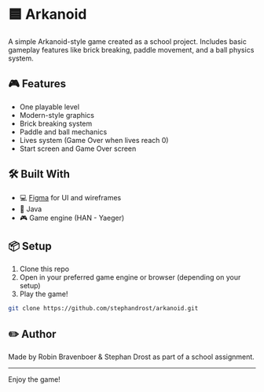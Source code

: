 # 🟦 Arkanoid

A simple Arkanoid-style game created as a school project. Includes basic gameplay features like brick breaking, paddle movement, and a ball physics system.

## 🎮 Features

- One playable level
- Modern-style graphics
- Brick breaking system
- Paddle and ball mechanics
- Lives system \(Game Over when lives reach 0\)
- Start screen and Game Over screen

## 🛠️ Built With

- 💻 [Figma](https://figma.com) for UI and wireframes
- 🎨 Java
- 🎮 Game engine \(HAN - Yaeger\)

## 📦 Setup

1. Clone this repo
2. Open in your preferred game engine or browser \(depending on your setup\)
3. Play the game!

```bash
git clone https://github.com/stephandrost/arkanoid.git
```

## ✏️ Author

Made by Robin Bravenboer & Stephan Drost as part of a school assignment.

---

Enjoy the game!
